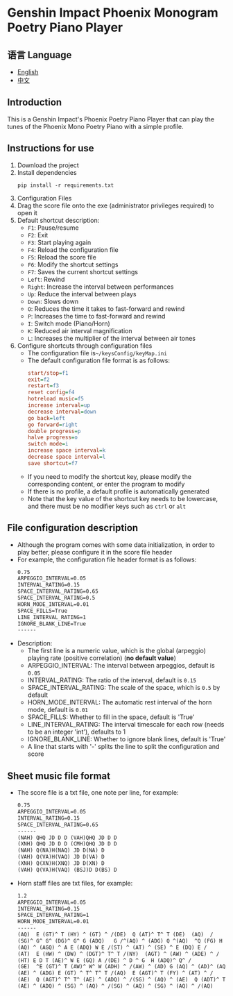 # Genshin Impact Phoenix Monogram Poetry Piano Player

## 语言 Language

- [English](README_EN.MD)
- [中文](../README.MD)

## Introduction

This is a Genshin Impact's Phoenix Poetry Piano Player that can play the tunes of the Phoenix Mono Poetry Piano with a
simple profile.

## Instructions for use

1. Download the project
2. Install dependencies
    ```shell
    pip install -r requirements.txt
    ```
3. Configuration Files
4. Drag the score file onto the exe (administrator privileges required) to open it
5. Default shortcut description:
    - `F1`: Pause/resume
    - `F2`: Exit
    - `F3`: Start playing again
    - `F4`: Reload the configuration file
    - `F5`: Reload the score file
    - `F6`: Modify the shortcut settings
    - `F7`: Saves the current shortcut settings
    - `Left`: Rewind
    - `Right`: Increase the interval between performances
    - `Up`: Reduce the interval between plays
    - `Down`: Slows down
    - `O`: Reduces the time it takes to fast-forward and rewind
    - `P`: Increases the time to fast-forward and rewind
    - `I`: Switch mode (Piano/Horn)
    - `K`: Reduced air interval magnification
    - `L`: Increases the multiplier of the interval between air tones
6. Configure shortcuts through configuration files
    - The configuration file is`~/keysConfig/keyMap.ini`
    - The default configuration file format is as follows:
        ```ini
        start/stop=f1
        exit=f2
        restart=f3
        reset config=f4
        hotreload music=f5
        increase interval=up
        decrease interval=down
        go back=left
        go forward=right
        double progress=p
        halve progress=o
        switch mode=i
        increase space interval=k
        decrease space interval=l
        save shortcut=f7
        ```
    - If you need to modify the shortcut key, please modify the corresponding content, or enter the program to modify
    - If there is no profile, a default profile is automatically generated
    - Note that the key value of the shortcut key needs to be lowercase, and there must be no modifier keys such as 
`ctrl` or `alt`

## File configuration description

- Although the program comes with some data initialization, in order to play better, please configure it in the score
  file header
- For example, the configuration file header format is as follows:
    ```txt
    0.75
    ARPEGGIO_INTERVAL=0.05
    INTERVAL_RATING=0.15
    SPACE_INTERVAL_RATING=0.65
    SPACE_INTERVAL_RATING=0.5
    HORN_MODE_INTERVAL=0.01
    SPACE_FILLS=True
    LINE_INTERVAL_RATING=1
    IGNORE_BLANK_LINE=True
    ------
    ```
- Description:
    - The first line is a numeric value, which is the global (arpeggio) playing rate (positive correlation) (**no default
      value**)
    - ARPEGGIO_INTERVAL: The interval between arpeggios, default is `0.05`
    - INTERVAL_RATING: The ratio of the interval, default is `0.15`
    - SPACE_INTERVAL_RATING: The scale of the space, which is `0.5` by default
    - HORN_MODE_INTERVAL: The automatic rest interval of the horn mode, default is `0.01`
    - SPACE_FILLS: Whether to fill in the space, default is 'True'
    - LINE_INTERVAL_RATING: The interval timescale for each row (needs to be an integer 'int'), defaults to 1
    - IGNORE_BLANK_LINE: Whether to ignore blank lines, default is 'True'
    - A line that starts with '-' splits the line to split the configuration and score

## Sheet music file format

- The score file is a txt file, one note per line, for example:
    ```txt
    0.75
    ARPEGGIO_INTERVAL=0.05
    INTERVAL_RATING=0.15
    SPACE_INTERVAL_RATING=0.65
    ------
    (NAH) QHQ JD D D (VAH)QHQ JD D D
    (XNH) QHQ JD D D (CMH)QHQ JD D D
    (NAH) Q(NA)H(NAQ) JD D(NA) D
    (VAH) Q(VA)H(VAQ) JD D(VA) D
    (XNH) Q(XN)H(XNQ) JD D(XN) D
    (VAH) Q(VA)H(VAQ) (BSJ)D D(BS) D
    ```

- Horn staff files are txt files, for example:
    ```txt
    1.2
    ARPEGGIO_INTERVAL=0.05
    INTERVAL_RATING=0.15
    SPACE_INTERVAL_RATING=1
    HORN_MODE_INTERVAL=0.01
    ------
    (AQ)  E (GT)^ T (HY) ^ (GT) ^ /(DE)  Q (AT)^ T^ T (DE)  (AQ)  /
    (SG)^ G^ G^ (DG)^ G^ G (ADQ)   G /^(AQ) ^ (ADG) Q ^(AQ)  ^Q (FG) H J /
    (AQ) ^ (AGQ) ^ A E (ADQ) W E /(ST) ^ (AT) ^ (SE) ^ E (DQ) E /
    (AT)  E (HW) ^ (DW) ^ (DGT)^ T^ T /(NY)  (AGT) ^ (AW) ^ (ADE) ^ /
    (HT) E D T (AE)^ W E (GQ) A /(DE) ^ D ^ G  H (ADQ)^ Q^ /
    (GE)  ^E (GT)^ T (AW)^ W^ W (ADH) ^ /(AW) ^ (AD) G (AQ) ^ (AD)^ (AQ)^ /
    (AE) ^ (ADG) E (GT) ^ T^ T^ T /(AQ)  E (AGT)^ T (FY) ^ (AT) ^ /
    (AE)  Q (AGT)^ T^ T^ (AE) ^ (ADQ) ^ /(SG) ^ (AQ) ^ (AE)  Q (ADT)^ T^ T /
    (AE) ^ (ADQ) ^ (SG) ^ (AQ) ^ /(SG) ^ (AQ) ^ (SG) ^ (AQ) ^ /(AQ)    ^    /
    ```